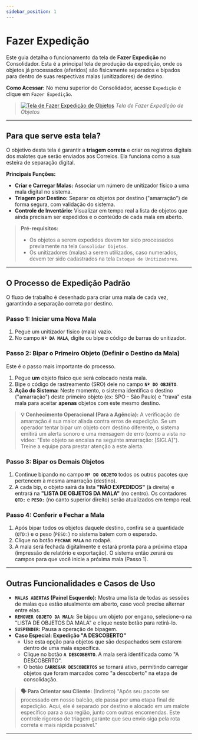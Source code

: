 ```yaml
---
sidebar_position: 1
---
```


# Fazer Expedição

Este guia detalha o funcionamento da tela de **Fazer Expedição** no Consolidador. Esta é a principal tela de produção da expedição, onde os objetos já processados (aferidos) são fisicamente separados e bipados para dentro de suas respectivas malas (unitizadores) de destino.

**Como Acessar:** No menu superior do Consolidador, acesse `Expedição` e clique em `Fazer Expedição`.

> [![Tela de Fazer Expedição de Objetos](/img/expedicao/fazer-expedicao.png)](/img/expedicao/fazer-expedicao.png)
> *Tela de Fazer Expedição de Objetos*

---

## Para que serve esta tela?

O objetivo desta tela é garantir a **triagem correta** e criar os registros digitais dos malotes que serão enviados aos Correios. Ela funciona como a sua esteira de separação digital.

**Principais Funções:**

* **Criar e Carregar Malas:** Associar um número de unitizador físico a uma mala digital no sistema.
* **Triagem por Destino:** Separar os objetos por destino ("amarração") de forma segura, com validação do sistema.
* **Controle de Inventário:** Visualizar em tempo real a lista de objetos que ainda precisam ser expedidos e o conteúdo de cada mala em aberto.

> **Pré-requisitos:**
>
> * Os objetos a serem expedidos devem ter sido processados previamente na tela `Consolidar Objetos`.
> * Os unitizadores (malas) a serem utilizados, caso numerados, devem ter sido cadastrados na tela `Estoque de Unitizadores`.

---

## O Processo de Expedição Padrão

O fluxo de trabalho é desenhado para criar uma mala de cada vez, garantindo a separação correta por destino.

### Passo 1: Iniciar uma Nova Mala

1. Pegue um unitizador físico (mala) vazio.
2. No campo **`Nº DA MALA`**, digite ou bipe o código de barras do unitizador.

### Passo 2: Bipar o Primeiro Objeto (Definir o Destino da Mala)

Este é o passo mais importante do processo.

1. Pegue **um** objeto físico que será colocado nesta mala.
2. Bipe o código de rastreamento (SRO) dele no campo **`Nº DO OBJETO`**.
3. **Ação do Sistema:** Neste momento, o sistema identifica o destino ("amarração") deste primeiro objeto (ex: SPO - São Paulo) e "trava" esta mala para aceitar **apenas** objetos com este mesmo destino.

> **💡 Conhecimento Operacional (Para a Agência):** A verificação de amarração é sua maior aliada contra erros de expedição. Se um operador tentar bipar um objeto com destino diferente, o sistema emitirá um alerta sonoro e uma mensagem de erro (como a vista no vídeo: "Este objeto se encaixa na seguinte amarração: [SIGLA]"). Treine a equipe para prestar atenção a este alerta.

### Passo 3: Bipar os Demais Objetos

1. Continue bipando no campo **`Nº DO OBJETO`** todos os outros pacotes que pertencem à mesma amarração (destino).
2. A cada bip, o objeto sairá da lista **"NÃO EXPEDIDOS"** (à direita) e entrará na **"LISTA DE OBJETOS DA MALA"** (no centro). Os contadores **`QTD:`** e **`PESO:`** (no canto superior direito) serão atualizados em tempo real.

### Passo 4: Conferir e Fechar a Mala

1. Após bipar todos os objetos daquele destino, confira se a quantidade (`QTD:`) e o peso (`PESO:`) no sistema batem com o esperado.
2. Clique no botão **`FECHAR MALA`** no rodapé.
3. A mala será fechada digitalmente e estará pronta para a próxima etapa (impressão de relatório e exportação). O sistema então zerará os campos para que você inicie a próxima mala (Passo 1).

---

## Outras Funcionalidades e Casos de Uso

* **`MALAS ABERTAS` (Painel Esquerdo):** Mostra uma lista de todas as sessões de malas que estão atualmente em aberto, caso você precise alternar entre elas.
* **`REMOVER OBJETO DA MALA`:** Se bipou um objeto por engano, selecione-o na "LISTA DE OBJETOS DA MALA" e clique neste botão para retirá-lo.
* **`SUSPENDER`:** Pausa a operação de bipagem.
* **Caso Especial: Expedição "A DESCOBERTO"**
  * Use esta opção para objetos que são despachados sem estarem dentro de uma mala específica.
  * Clique no botão **`A DESCOBERTO`**. A mala será identificada como "A DESCOBERTO".
  * O botão **`CARREGAR DESCOBERTOS`** se tornará ativo, permitindo carregar objetos que foram marcados como "a descoberto" na etapa de consolidação.

> **🗣️ Para Orientar seu Cliente:** (Indireto) "Após seu pacote ser processado em nosso balcão, ele passa por uma etapa final de expedição. Aqui, ele é separado por destino e alocado em um malote específico para a sua região, junto com outras encomendas. Este controle rigoroso de triagem garante que seu envio siga pela rota correta e mais rápida possível."

---
